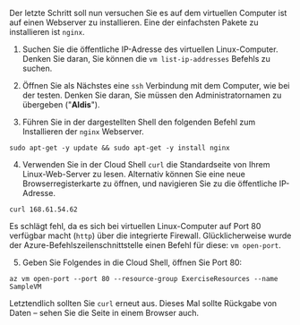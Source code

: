 Der letzte Schritt soll nun versuchen Sie es auf dem virtuellen Computer ist auf einen Webserver zu installieren. Eine der einfachsten Pakete zu installieren ist `nginx`.

1. Suchen Sie die öffentliche IP-Adresse des virtuellen Linux-Computer. Denken Sie daran, Sie können die `vm list-ip-addresses` Befehls zu suchen.

2. Öffnen Sie als Nächstes eine `ssh` Verbindung mit dem Computer, wie bei der testen. Denken Sie daran, Sie müssen den Administratornamen zu übergeben ("**Aldis**").

3. Führen Sie in der dargestellten Shell den folgenden Befehl zum Installieren der `nginx` Webserver.

```azurecli
sudo apt-get -y update && sudo apt-get -y install nginx
```

4. Verwenden Sie in der Cloud Shell `curl` die Standardseite von Ihrem Linux-Web-Server zu lesen. Alternativ können Sie eine neue Browserregisterkarte zu öffnen, und navigieren Sie zu die öffentliche IP-Adresse.

```azurecli
curl 168.61.54.62
```

Es schlägt fehl, da es sich bei virtuellen Linux-Computer auf Port 80 verfügbar macht (`http`) über die integrierte Firewall. Glücklicherweise wurde der Azure-Befehlszeilenschnittstelle einen Befehl für diese: `vm open-port`. 

5. Geben Sie Folgendes in die Cloud Shell, öffnen Sie Port 80:

```
az vm open-port --port 80 --resource-group ExerciseResources --name SampleVM
```

Letztendlich sollten Sie `curl` erneut aus. Dieses Mal sollte Rückgabe von Daten – sehen Sie die Seite in einem Browser auch.




